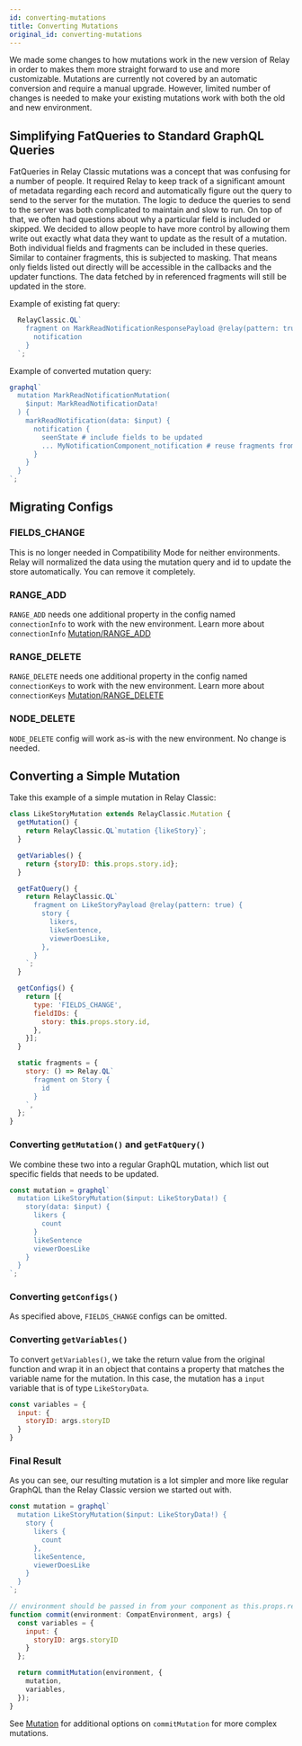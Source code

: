 ```yaml
---
id: converting-mutations
title: Converting Mutations
original_id: converting-mutations
---
```

We made some changes to how mutations work in the new version of Relay in order to makes them more straight forward to use and more customizable. Mutations are currently not covered by an automatic conversion and require a manual upgrade. However, limited number of changes is needed to make your existing mutations work with both the old and new environment.

## Simplifying FatQueries to Standard GraphQL Queries

FatQueries in Relay Classic mutations was a concept that was confusing for a number of people. It required Relay to keep track of a significant amount of metadata regarding each record and automatically figure out the query to send to the server for the mutation. The logic to deduce the queries to send to the server was both complicated to maintain and slow to run. On top of that, we often had questions about why a particular field is included or skipped. We decided to allow people to have more control by allowing them write out exactly what data they want to update as the result of a mutation. Both individual fields and fragments can be included in these queries. Similar to container fragments, this is subjected to masking. That means only fields listed out directly will be accessible in the callbacks and the updater functions. The data fetched by in referenced fragments will still be updated in the store.

Example of existing fat query:

```javascript
  RelayClassic.QL`
    fragment on MarkReadNotificationResponsePayload @relay(pattern: true) {
      notification
    }
  `;
```

Example of converted mutation query:

```javascript
graphql`
  mutation MarkReadNotificationMutation(
    $input: MarkReadNotificationData!
  ) {
    markReadNotification(data: $input) {
      notification {
        seenState # include fields to be updated
        ... MyNotificationComponent_notification # reuse fragments from components to be updated
      }
    }
  }
`;
```

## Migrating Configs

### FIELDS_CHANGE

This is no longer needed in Compatibility Mode for neither environments. Relay will normalized the data using the mutation query and id to update the store automatically. You can remove it completely.

### RANGE_ADD

`RANGE_ADD` needs one additional property in the config named `connectionInfo` to work with the new environment. Learn more about `connectionInfo` [Mutation/RANGE_ADD](./mutations#range-add)

### RANGE_DELETE

`RANGE_DELETE` needs one additional property in the config named `connectionKeys` to work with the new environment. Learn more about `connectionKeys` [Mutation/RANGE_DELETE](./mutations#range-delete)

### NODE_DELETE

`NODE_DELETE` config will work as-is with the new environment. No change is needed.

## Converting a Simple Mutation

Take this example of a simple mutation in Relay Classic:

```javascript
class LikeStoryMutation extends RelayClassic.Mutation {
  getMutation() {
    return RelayClassic.QL`mutation {likeStory}`;
  }

  getVariables() {
    return {storyID: this.props.story.id};
  }

  getFatQuery() {
    return RelayClassic.QL`
      fragment on LikeStoryPayload @relay(pattern: true) {
        story {
          likers,
          likeSentence,
          viewerDoesLike,
        },
      }
    `;
  }

  getConfigs() {
    return [{
      type: 'FIELDS_CHANGE',
      fieldIDs: {
        story: this.props.story.id,
      },
    }];
  }

  static fragments = {
    story: () => Relay.QL`
      fragment on Story {
        id
      }
    `,
  };
}
```

### Converting `getMutation()` and `getFatQuery()`

We combine these two into a regular GraphQL mutation, which list out specific fields that needs to be updated.

```javascript
const mutation = graphql`
  mutation LikeStoryMutation($input: LikeStoryData!) {
    story(data: $input) {
      likers {
        count
      }
      likeSentence
      viewerDoesLike
    }
  }
`;
```

### Converting `getConfigs()`

As specified above, `FIELDS_CHANGE` configs can be omitted.

### Converting `getVariables()`

To convert `getVariables()`, we take the return value from the original function and wrap it in an object that contains a property that matches the variable name for the mutation. In this case, the mutation has a `input` variable that is of type `LikeStoryData`.

```javascript
const variables = {
  input: {
    storyID: args.storyID
  }
}
```

### Final Result

As you can see, our resulting mutation is a lot simpler and more like regular GraphQL than the Relay Classic version we started out with.

```javascript
const mutation = graphql`
  mutation LikeStoryMutation($input: LikeStoryData!) {
    story {
      likers {
        count
      },
      likeSentence,
      viewerDoesLike
    }
  }
`;

// environment should be passed in from your component as this.props.relay.environment
function commit(environment: CompatEnvironment, args) {
  const variables = {
    input: {
      storyID: args.storyID
    }
  };

  return commitMutation(environment, {
    mutation,
    variables,
  });
}
```

See [Mutation](./mutations) for additional options on `commitMutation` for more complex mutations.
